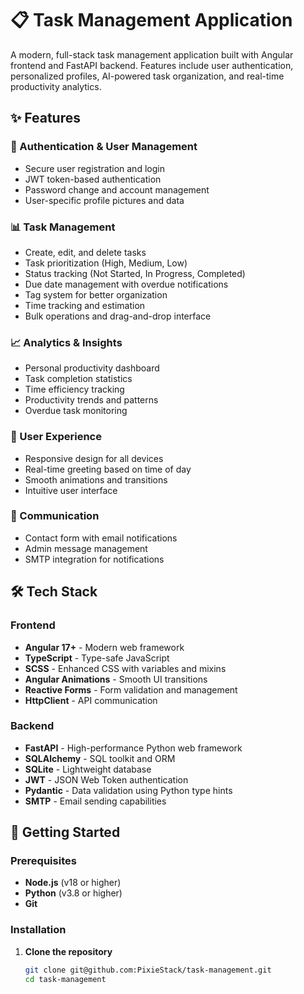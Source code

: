 # 📋 Task Management Application

A modern, full-stack task management application built with Angular frontend and FastAPI backend. Features include user authentication, personalized profiles, AI-powered task organization, and real-time productivity analytics.

## ✨ Features

### 🔐 Authentication & User Management
- Secure user registration and login
- JWT token-based authentication
- Password change and account management
- User-specific profile pictures and data

### 📊 Task Management
- Create, edit, and delete tasks
- Task prioritization (High, Medium, Low)
- Status tracking (Not Started, In Progress, Completed)
- Due date management with overdue notifications
- Tag system for better organization
- Time tracking and estimation
- Bulk operations and drag-and-drop interface

### 📈 Analytics & Insights
- Personal productivity dashboard
- Task completion statistics
- Time efficiency tracking
- Productivity trends and patterns
- Overdue task monitoring

### 🎨 User Experience
- Responsive design for all devices
- Real-time greeting based on time of day
- Smooth animations and transitions
- Intuitive user interface

### 📧 Communication
- Contact form with email notifications
- Admin message management
- SMTP integration for notifications

## 🛠️ Tech Stack

### Frontend
- **Angular 17+** - Modern web framework
- **TypeScript** - Type-safe JavaScript
- **SCSS** - Enhanced CSS with variables and mixins
- **Angular Animations** - Smooth UI transitions
- **Reactive Forms** - Form validation and management
- **HttpClient** - API communication

### Backend
- **FastAPI** - High-performance Python web framework
- **SQLAlchemy** - SQL toolkit and ORM
- **SQLite** - Lightweight database
- **JWT** - JSON Web Token authentication
- **Pydantic** - Data validation using Python type hints
- **SMTP** - Email sending capabilities

## 🚀 Getting Started

### Prerequisites
- **Node.js** (v18 or higher)
- **Python** (v3.8 or higher)
- **Git**

### Installation

1. **Clone the repository**
   ```bash
   git clone git@github.com:PixieStack/task-management.git
   cd task-management
